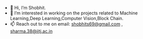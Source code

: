 - 👋 Hi, I’m Shobhit.
- 👀 I’m interested in working on the projects related to Machine Learning,Deep Learning,Computer Vision,Block Chain.
- 📫 Reach out to me on email: shobhits69@gmail.com , sharma.38@iitj.ac.in

<!---
showbit01/showbit01 is a ✨ special ✨ repository because its `README.md` (this file) appears on your GitHub profile.
You can click the Preview link to take a look at your changes.
--->
